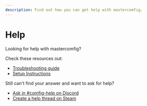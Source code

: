 ```yaml
---
description: Find out how you can get help with mastercomfig.
---
```


# Help

Looking for help with mastercomfig?

Check these resources out:

* [Troubleshooting guide](https://docs.mastercomfig.com/en/latest/next_steps/troubleshoot/)
* [Setup Instructions](https://docs.mastercomfig.com/en/latest/setup/clean_up/)

Still can't find your answer and want to ask for help?

* [Ask in #comfig-help on Discord](https://discord.gg/CuPb2zV)
* [Create a help thread on Steam](https://steamcommunity.com/groups/comfig/discussions/0/)

